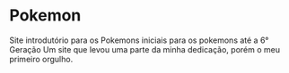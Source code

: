 # Pokemon
Site introdutório para os Pokemons iniciais para os pokemons até a 6° Geração
Um site que levou uma parte da minha dedicação, porém o meu primeiro orgulho.
